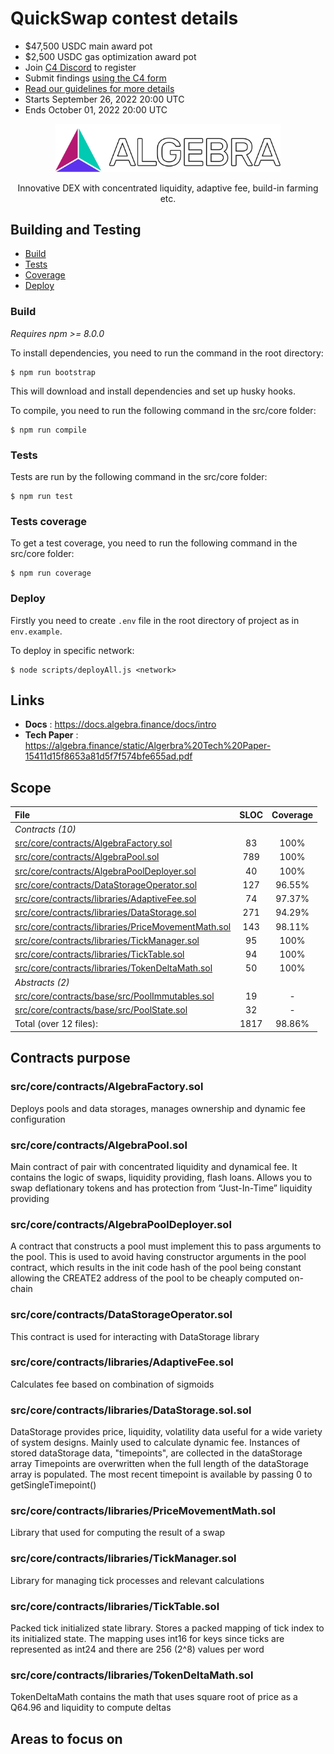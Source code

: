 # QuickSwap contest details
- $47,500 USDC main award pot
- $2,500 USDC gas optimization award pot
- Join [C4 Discord](https://discord.gg/code4rena) to register
- Submit findings [using the C4 form](https://code4rena.com/contests/2022-09-quickswap-contest/submit)
- [Read our guidelines for more details](https://docs.code4rena.com/roles/wardens)
- Starts September 26, 2022 20:00 UTC
- Ends October 01, 2022 20:00 UTC

<p align="center">
  <a href="https://algebra.finance/"><img alt="Algebra" src="logo.svg" width="360"></a>
</p>

<p align="center">
Innovative DEX with concentrated liquidity, adaptive fee, build-in farming etc.
</p>

## Building and Testing
 
- [Build](#Build)
- [Tests](#Tests)
- [Coverage](#Tests-coverage)
- [Deploy](#Deploy)


### Build

*Requires npm >= 8.0.0*

To install dependencies, you need to run the command in the root directory:
```
$ npm run bootstrap
```
This will download and install dependencies and set up husky hooks.



To compile, you need to run the following command in the src/core folder:
```
$ npm run compile
```


### Tests

Tests are run by the following command in the src/core folder:
```
$ npm run test
```

### Tests coverage

To get a test coverage, you need to run the following command in the src/core folder:

```
$ npm run coverage
```

### Deploy
Firstly you need to create `.env` file in the root directory of project as in `env.example`.

To deploy in specific network:
```
$ node scripts/deployAll.js <network>
```

## Links

- **Docs** : https://docs.algebra.finance/docs/intro
- **Tech Paper** : https://algebra.finance/static/Algerbra%20Tech%20Paper-15411d15f8653a81d5f7f574bfe655ad.pdf


## Scope
|File|SLOC|Coverage|
|:-|:-:|:-:|
|_Contracts (10)_|
|[src/core/contracts/AlgebraFactory.sol](https://github.com/code-423n4/2022-09-quickswap/blob/main/src/core/contracts/AlgebraFactory.sol)|83|100%|
|[src/core/contracts/AlgebraPool.sol](https://github.com/code-423n4/2022-09-quickswap/blob/main/src/core/contracts/AlgebraPool.sol)|789|100%|
|[src/core/contracts/AlgebraPoolDeployer.sol](https://github.com/code-423n4/2022-09-quickswap/blob/main/src/core/contracts/AlgebraPoolDeployer.sol)|40|100%|
|[src/core/contracts/DataStorageOperator.sol](https://github.com/code-423n4/2022-09-quickswap/blob/main/src/core/contracts/DataStorageOperator.sol)|127|96.55%|
|[src/core/contracts/libraries/AdaptiveFee.sol](https://github.com/code-423n4/2022-09-quickswap/blob/main/src/core/contracts/libraries/AdaptiveFee.sol)|74|97.37%|
|[src/core/contracts/libraries/DataStorage.sol](https://github.com/code-423n4/2022-09-quickswap/blob/main/src/core/contracts/libraries/DataStorage.sol)|271|94.29%|
|[src/core/contracts/libraries/PriceMovementMath.sol](https://github.com/code-423n4/2022-09-quickswap/blob/main/src/core/contracts/libraries/PriceMovementMath.sol)|143|98.11%|
|[src/core/contracts/libraries/TickManager.sol](https://github.com/code-423n4/2022-09-quickswap/blob/main/src/core/contracts/libraries/TickManager.sol)|95|100%|
|[src/core/contracts/libraries/TickTable.sol](https://github.com/code-423n4/2022-09-quickswap/blob/main/src/core/contracts/libraries/TickTable.sol)|94|100%|
|[src/core/contracts/libraries/TokenDeltaMath.sol](https://github.com/code-423n4/2022-09-quickswap/blob/main/src/core/contracts/libraries/TokenDeltaMath.sol)|50|100%|
|_Abstracts (2)_|
|[src/core/contracts/base/src/PoolImmutables.sol](https://github.com/code-423n4/2022-09-quickswap/blob/main/src/core/contracts/base/src/PoolImmutables.sol)|19|-|
[src/core/contracts/base/src/PoolState.sol](https://github.com/code-423n4/2022-09-quickswap/blob/main/src/core/contracts/base/src/PoolState.sol)|32|-|
|Total (over 12 files):|1817|98.86%|

## Contracts purpose

### src/core/contracts/AlgebraFactory.sol
Deploys pools and data storages, manages ownership and dynamic fee configuration
### src/core/contracts/AlgebraPool.sol
Main contract of pair with concentrated liquidity and dynamical fee. It contains the logic of swaps, liquidity providing, flash loans. Allows you to swap deflationary tokens and has protection from  “Just-In-Time”  liquidity providing
### src/core/contracts/AlgebraPoolDeployer.sol
A contract that constructs a pool must implement this to pass arguments to the pool. This is used to avoid having constructor arguments in the pool contract, which results in the init code hash of the pool being constant allowing the CREATE2 address of the pool to be cheaply computed on-chain
### src/core/contracts/DataStorageOperator.sol
This contract is used for interacting with DataStorage library
### src/core/contracts/libraries/AdaptiveFee.sol
Calculates fee based on combination of sigmoids
### src/core/contracts/libraries/DataStorage.sol.sol
DataStorage provides price, liquidity, volatility data useful for a wide variety of system designs. Mainly used to calculate dynamic fee. Instances of stored dataStorage data, "timepoints", are collected in the dataStorage array Timepoints are overwritten when the full length of the dataStorage array is populated. The most recent timepoint is available by passing 0 to getSingleTimepoint()
### src/core/contracts/libraries/PriceMovementMath.sol
Library that used for computing the result of a swap
### src/core/contracts/libraries/TickManager.sol
Library for managing tick processes and relevant calculations
### src/core/contracts/libraries/TickTable.sol
Packed tick initialized state library. Stores a packed mapping of tick index to its initialized state. The mapping uses int16 for keys since ticks are represented as int24 and there are 256 (2^8) values per word
### src/core/contracts/libraries/TokenDeltaMath.sol
TokenDeltaMath contains the math that uses square root of price as a Q64.96 and liquidity to compute deltas

## Areas to focus on
